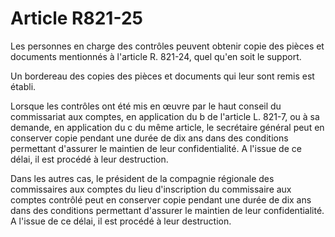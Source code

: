 # Article R821-25

Les personnes en charge des contrôles peuvent obtenir copie des pièces et documents mentionnés à l'article R. 821-24, quel qu'en soit le support.

Un bordereau des copies des pièces et documents qui leur sont remis est établi.

Lorsque les contrôles ont été mis en œuvre par le haut conseil du commissariat aux comptes, en application du b de l'article L. 821-7, ou à sa demande, en application du c du même article, le secrétaire général peut en conserver copie pendant une durée de dix ans dans des conditions permettant d'assurer le maintien de leur confidentialité. A l'issue de ce délai, il est procédé à leur destruction.

Dans les autres cas, le président de la compagnie régionale des commissaires aux comptes du lieu d'inscription du commissaire aux comptes contrôlé peut en conserver copie pendant une durée de dix ans dans des conditions permettant d'assurer le maintien de leur confidentialité. A l'issue de ce délai, il est procédé à leur destruction.
